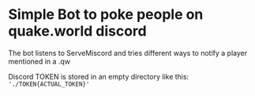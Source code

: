 # Simple Bot to poke people on quake.world discord
The bot listens to ServeMiscord and tries different ways to notify a player mentioned in a .qw

Discord TOKEN is stored in an empty directory like this: `'./TOKEN{ACTUAL_TOKEN}'`

